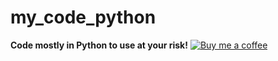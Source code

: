 # my_code_python
**Code mostly in Python to use at your risk!**
[![Buy me a coffee](https://img.shields.io/badge/Buy%20me%20a%20coffee-FFDD00?logo=buy-me-a-coffee&logoColor=black)](https://www.buymeacoffee.com/dominiqueloyer)


